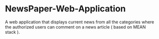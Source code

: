 # NewsPaper-Web-Application
A web application that displays current news from all the categories where the authorized users can comment on a news article ( based on MEAN stack ).
